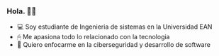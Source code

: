 ### Hola. 🧐👋

- 💻 Soy estudiante de Ingenieria de sistemas en la Universidad EAN 
- 🖱 Me apasiona todo lo relacionado con la tecnologia 
- 🔐 Quiero enfocarme en la ciberseguridad y desarrollo de software 
